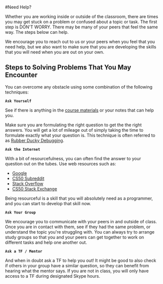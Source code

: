 #Need Help?

Whether you are working inside or outside of the classroom, there are times you may get stuck on a problem or confused about a topic or task.  The first step is DON'T WORRY. There may be many of your peers that feel the same way. The steps below can help.

We encourage you to reach out to us or your peers when you feel that you need help, but we also want to make sure that you are developing the skills that you will need when you are out on your own. 

## Steps to Solving Problems That You May Encounter

You can overcome any obstacle using some combination of the following techniques:

**``Ask Yourself``** 
  
See if there is anything in the [course materials](../../calendar) or your notes that can help you. 

Make sure you are formulating the right question to get the the right answers. You will get a lot of mileage out of simply taking the time to formulate exactly what your question is. This technique is often referred to as <a href="https://en.wikipedia.org/wiki/Rubber_duck_debugging" target="_blank">Rubber Ducky Debugging</a>.

**``Ask the Internet``** 
  
With a bit of resourcefulness, you can often find the answer to your question out on the tubes. Use web resources such as:
* <a href="http://google.com" target="_blank" alt="Google">Google</a> 
* <a href="https://www.reddit.com/r/cs50" target="_blank">CS50 Subreddit</a> 
* <a href="http://stackoverflow.com/search?q=cs50" target="_blank" alt="Stack Overflow">Stack Overflow</a>
* <a href="http://cs50.stackexchange.com/" target="_blank" >CS50 Stack Exchange</a> 

Being resourceful is a skill that you will absolutely need as a programmer, and you can start to develop that skill now.

**``Ask Your Group``**
  
We encourage you to communicate with your peers in and outside of class.  Once you are in contact with them, see if they had the same problem, or understand the topic you're struggling with.  You can always try to arrange study groups so that you and your peers can get together to work on different tasks and help one another out.
  
**``Ask a TF / Mentor``**
  
And when in doubt ask a TF to help you out! It might be good to also check if others in your group have a similar question, so they can benefit from hearing what the mentor says. If you are not in class, you will only have access to a TF during designated Skype hours.
